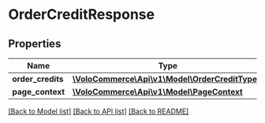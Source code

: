 # OrderCreditResponse

## Properties
Name | Type | Description | Notes
------------ | ------------- | ------------- | -------------
**order_credits** | [**\VoloCommerce\Api\v1\Model\OrderCreditType[]**](OrderCreditType.md) |  | [optional] 
**page_context** | [**\VoloCommerce\Api\v1\Model\PageContext**](PageContext.md) |  | [optional] 

[[Back to Model list]](../README.md#documentation-for-models) [[Back to API list]](../README.md#documentation-for-api-endpoints) [[Back to README]](../README.md)


